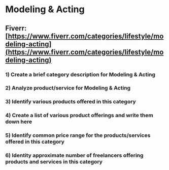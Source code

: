 # Modeling & Acting
## Fiverr: [https://www.fiverr.com/categories/lifestyle/modeling-acting](https://www.fiverr.com/categories/lifestyle/modeling-acting)
### 1) Create a brief category description for Modeling & Acting
### 2) Analyze product/service for Modeling & Acting
### 3) Identify various products offered in this category
### 4) Create a list of various product offerings and write them down here
### 5) Identify common price range for the products/services offered in this category
### 6) Identity approximate number of freelancers offering products and services in this category
